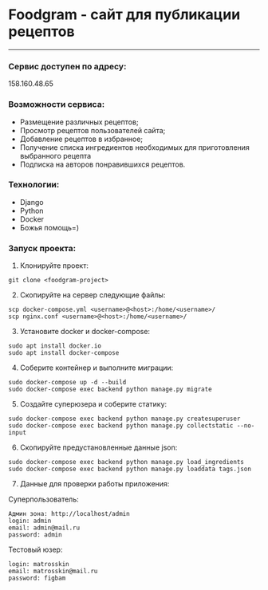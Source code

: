 # Foodgram - сайт для публикации рецептов

---
### Сервис доступен по адресу:
158.160.48.65

### Возможности сервиса:
- Размещение различных рецептов;
- Просмотр рецептов пользователей сайта;
- Добавление рецептов в избранное;
- Получение списка ингредиентов необходимых для приготовления выбранного рецепта
- Подписка на авторов понравившихся рецептов.

### Технологии:
- Django
- Python
- Docker
- Божья помощь=)

### Запуск проекта:
1. Клонируйте проект:
```
git clone <foodgram-project>
```
2. Скопируйте на сервер следующие файлы:
```
scp docker-compose.yml <username>@<host>:/home/<username>/
scp nginx.conf <username>@<host>:/home/<username>/

```
3. Установите docker и docker-compose:
```
sudo apt install docker.io 
sudo apt install docker-compose
```
4. Соберите контейнер и выполните миграции:
```
sudo docker-compose up -d --build
sudo docker-compose exec backend python manage.py migrate
```
5. Создайте суперюзера и соберите статику:
```
sudo docker-compose exec backend python manage.py createsuperuser
sudo docker-compose exec backend python manage.py collectstatic --no-input
```
6. Скопируйте предустановленные данные json:
```
sudo docker-compose exec backend python manage.py load_ingredients
sudo docker-compose exec backend python manage.py loaddata tags.json
```
7. Данные для проверки работы приложения:

Cуперпользователь:
```
Админ зона: http://localhost/admin
login: admin
email: admin@mail.ru
password: admin
```
Тестовый юзер:
```
login: matrosskin
email: matrosskin@mail.ru
password: figbam
```
